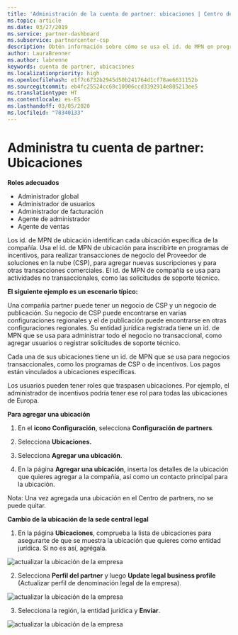 ```yaml
---
title: 'Administración de la cuenta de partner: ubicaciones | Centro de partners'
ms.topic: article
ms.date: 03/27/2019
ms.service: partner-dashboard
ms.subservice: partnercenter-csp
description: Obtén información sobre cómo se usa el id. de MPN en programas de incentivos, negocios de CSP, suscripciones y otras transacciones.
author: LauraBrenner
ms.author: labrenne
keywords: cuenta de partner, ubicaciones
ms.localizationpriority: high
ms.openlocfilehash: e1f7c6732b2945d50b241764d1cf78ae6631152b
ms.sourcegitcommit: eb4fc25524cc68c10906ccd3392914e805213ee5
ms.translationtype: HT
ms.contentlocale: es-ES
ms.lasthandoff: 03/05/2020
ms.locfileid: "78340133"
---
```

# <a name="manage-your-partner-account-locations"></a>Administra tu cuenta de partner: Ubicaciones

**Roles adecuados**
-   Administrador global
-   Administrador de usuarios
-   Administrador de facturación
-   Agente de administrador
-   Agente de ventas

Los id. de MPN de ubicación identifican cada ubicación específica de la compañía. Usa el id. de MPN de ubicación para inscribirte en programas de incentivos, para realizar transacciones de negocio del Proveedor de soluciones en la nube (CSP), para agregar nuevas suscripciones y para otras transacciones comerciales. El id. de MPN de compañía se usa para actividades no transaccionales, como las solicitudes de soporte técnico.

**El siguiente ejemplo es un escenario típico:** 

Una compañía partner puede tener un negocio de CSP y un negocio de publicación. Su negocio de CSP puede encontrarse en varias configuraciones regionales y el de publicación puede encontrarse en otras configuraciones regionales. Su entidad jurídica registrada tiene un id. de MPN que se usa para administrar todo el negocio no transaccional, como agregar usuarios o registrar solicitudes de soporte técnico. 

Cada una de sus ubicaciones tiene un id. de MPN que se usa para negocios transaccionales, como los programas de CSP o de incentivos. Los pagos están vinculados a ubicaciones específicas.

Los usuarios pueden tener roles que traspasen ubicaciones. Por ejemplo, el administrador de incentivos podría tener ese rol para todas las ubicaciones de Europa.

**Para agregar una ubicación**

1. En el **icono Configuración**, selecciona **Configuración de partners**. 

2. Selecciona **Ubicaciones.**

3. Selecciona **Agregar una ubicación**.  

4. En la página **Agregar una ubicación**, inserta los detalles de la ubicación que quieres agregar a la compañía, así como un contacto principal para la ubicación.

Nota: Una vez agregada una ubicación en el Centro de partners, no se puede quitar.

**Cambio de la ubicación de la sede central legal**

1. En la página **Ubicaciones**, comprueba la lista de ubicaciones para asegurarte de que se muestra la ubicación que quieres como entidad jurídica. Si no es así, agrégala.

![actualizar la ubicación de la empresa](images/updatepartnerprofile2.png)

2. Selecciona **Perfil del partner** y luego **Update legal business profile** (Actualizar perfil de denominación legal de la empresa).

![actualizar la ubicación de la empresa](images/updatepartnerprofile1.png)

3. Selecciona la región, la entidad jurídica y **Enviar**.

![actualizar la ubicación de la empresa](images/updatepartnerprofile3.png)

